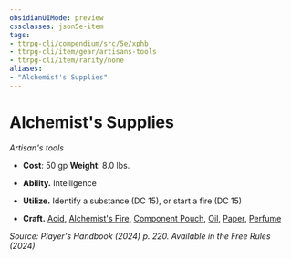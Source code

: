 ```yaml
---
obsidianUIMode: preview
cssclasses: json5e-item
tags:
- ttrpg-cli/compendium/src/5e/xphb
- ttrpg-cli/item/gear/artisans-tools
- ttrpg-cli/item/rarity/none
aliases: 
- "Alchemist's Supplies"
---
```

# Alchemist's Supplies
*Artisan's tools*  


- **Cost**: 50 gp
**Weight**: 8.0 lbs.

- **Ability.** Intelligence  
- **Utilize.** Identify a substance (DC 15), or start a fire (DC 15)  
- **Craft.** [Acid](3-Compendium/items/acid-xphb.md), [Alchemist's Fire](3-Compendium/items/alchemists-fire-xphb.md), [Component Pouch](3-Compendium/items/component-pouch-xphb.md), [Oil](3-Compendium/items/oil-xphb.md), [Paper](3-Compendium/items/paper-xphb.md), [Perfume](3-Compendium/items/perfume-xphb.md)  

*Source: Player's Handbook (2024) p. 220. Available in the Free Rules (2024)*